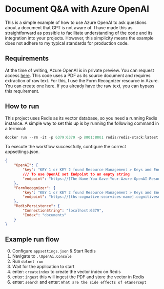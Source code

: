 # Document Q&A with Azure OpenAI

This is a simple example of how to use Azure OpenAI to ask questions about a document that GPT is not aware of. I have made this as straightforward as possible to facilitate understanding of the code and its integration into your projects. However, this simplicity means the example does not adhere to my typical standards for production code.

## Requirements

At the time of writing, Azure OpenAI is in private preview. You can request access [here](https://customervoice.microsoft.com/Pages/ResponsePage.aspx?id=v4j5cvGGr0GRqy180BHbR7en2Ais5pxKtso_Pz4b1_xUOFA5Qk1UWDRBMjg0WFhPMkIzTzhKQ1dWNyQlQCN0PWcu).
This code uses a PDF as its source document and requires extraction of raw text. For this, I use the Form Recognizer resource in Azure. You can create one [here](https://portal.azure.com/#create/Microsoft.CognitiveServicesFormRecognizer).
If you already have the raw text, you can bypass this requirement.

## How to run

This project uses Redis as its vector database, so you need a running Redis instance. A simple way to set this up is by running the following command in a terminal:

```powershell
docker run --rm -it -p 6379:6379 -p 8001:8001 redis/redis-stack:latest
```

To execute the workflow successfully, configure the correct appsettings.json.

```JSON
{
    "OpenAI": {
        "key": "KEY 1 or KEY 2 found Resource Management > Keys and Endpoint",
        /// To use OpenAI set Endpoint to an empty string
        "endpoint": "https://[The-Name-You-Gave-Your-Azure-OpenAI-Resource].openai.azure.com/"
    },
    "FormRecognizer": {
        "key": "KEY 1 or KEY 2 found Resource Management > Keys and Endpoint",
        "endpoint": "https://[ths-cognative-searvices-name].cognitiveservices.azure.com/"
    },
    "RedisPersistence": {
        "ConnectionString": "localhost:6379",
        "Index": "documents"
    }
}
```

## Example run flow

0. Configure `appsettings.json` & Start Redis
1. Navigate to `.\OpenAi.Console`
2. Run `dotnet run`
3. Wait for the application to start
4. enter: `createindex` to create the vector index on Redis
5. enter: `ingest` this will ingest the PDF and store the vector in Redis
6. enter: `search` and enter: `What are the side effects of etanercept`